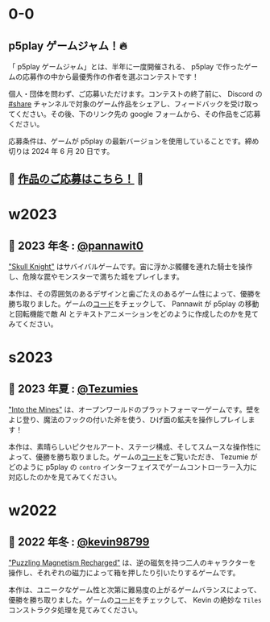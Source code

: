 # 0-0

## p5play ゲームジャム！🔥

「 p5play ゲームジャム」とは、半年に一度開催される、 p5play で作ったゲームの応募作の中から最優秀作の作者を選ぶコンテストです！

個人・団体を問わず、ご応募いただけます。コンテストの終了前に、 Discord の [#share](https://discord.gg/EJwnJATmj7) チャンネルで対象のゲーム作品をシェアし、フィードバックを受け取ってください。その後、下のリンク先の google フォームから、その作品をご応募ください。

応募条件は、ゲームが p5play の最新バージョンを使用していることです。締め切りは 2024 年 6 月 20 日です。

## 🎉 [作品のご応募はこちら！](https://forms.gle/xn2PvsC8FA8Hf8Qo8) 🎉

# w2023

## 🥇 2023 年冬 : [@pannawit0](https://www.youtube.com/@hazu0)

["Skull Knight"](https://pannawit0.github.io/SkullKnight) はサバイバルゲームです。宙に浮かぶ髑髏を連れた騎士を操作し、危険な罠やモンスターで満ちた城をプレイします。

本作は、その雰囲気のあるデザインと歯ごたえのあるゲーム性によって、優勝を勝ち取りました。ゲームの[コード](https://github.com/Pannawit0/SkullKnight/blob/master/skullKnight.js)をチェックして、 Pannawit が p5play の移動と回転機能で敵 AI とテキストアニメーションをどのように作成したのかを見てみてください。

# s2023

## 🥇 2023 年夏 : [@Tezumies](https://twitter.com/Tezumies)

["Into the Mines"](https://tezumie.github.io/into-the-mines) は、オープンワールドのプラットフォーマーゲームです。壁をよじ登り、魔法のフックの付いた斧を使う、ひげ面の鉱夫を操作しプレイします！

本作は、素晴らしいピクセルアート、ステージ構成、そしてスムースな操作性によって、優勝を勝ち取りました。ゲームの[コード](https://github.com/Tezumie/into-the-mines)をご覧いただき、 Tezumie がどのように p5play の `contro` インターフェイスでゲームコントローラー入力に対応したのかを見てみてください。

# w2022

## 🥇 2022 年冬 : [@kevin98799](https://kevin98799.itch.io)

["Puzzling Magnetism Recharged"](https://kevin98799.itch.io/puzzling-magnetism-recharged) は、逆の磁気を持つ二人のキャラクターを操作し、それぞれの磁力によって箱を押したり引いたりするゲームです。

本作は、ユニークなゲーム性と次第に難易度の上がるゲームバランスによって、優勝を勝ち取りました。ゲームの[コード](https://v6p9d9t4.ssl.hwcdn.net/html/7146864/sketch.js)をチェックして、 Kevin の絶妙な `Tiles` コンストラクタ処理を見てみてください。
